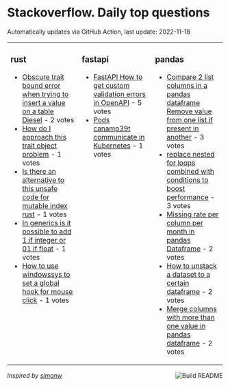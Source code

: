 # Stackoverflow. Daily top questions 

Automatically updates via GitHub Action, last update: <!-- date starts -->2022-11-18<!-- date ends -->


<table><tr><td valign="top" width="33%">

### rust
<!-- rust starts -->
* [Obscure trait bound error when trying to insert a value on a table Diesel](https://stackoverflow.com/questions/74481887/obscure-trait-bound-error-when-trying-to-insert-a-value-on-a-table-diesel) - 2 votes
* [How do I approach this trait object problem](https://stackoverflow.com/questions/74484541/how-do-i-approach-this-trait-object-problem) - 1 votes
* [Is there an alternative to this unsafe code for mutable index rust](https://stackoverflow.com/questions/74473316/is-there-an-alternative-to-this-unsafe-code-for-mutable-index-rust) - 1 votes
* [In generics is it possible to add 1 if integer or 01 if float](https://stackoverflow.com/questions/74469718/in-generics-is-it-possible-to-add-1-if-integer-or-0-1-if-float) - 1 votes
* [How to use windowssys to set a global hook for mouse click](https://stackoverflow.com/questions/74492548/how-to-use-windows-sys-to-set-a-global-hook-for-mouse-click) - 1 votes
<!-- rust ends -->
</td><td valign="top" width="34%">


### fastapi
<!-- fastapi starts -->
* [FastAPI How to get custom validation errors in OpenAPI](https://stackoverflow.com/questions/74480586/fastapi-how-to-get-custom-validation-errors-in-openapi) - 5 votes
* [Pods canamp39t communicate in Kubernetes](https://stackoverflow.com/questions/74470823/pods-can39t-communicate-in-kubernetes) - 1 votes
<!-- fastapi ends -->
</td><td valign="top" width="34%">


### pandas
<!-- pandas starts -->
* [Compare 2 list columns in a pandas dataframe Remove value from one list if present in another](https://stackoverflow.com/questions/74486315/compare-2-list-columns-in-a-pandas-dataframe-remove-value-from-one-list-if-pres) - 3 votes
* [replace nested for loops combined with conditions to boost performance](https://stackoverflow.com/questions/74479770/replace-nested-for-loops-combined-with-conditions-to-boost-performance) - 3 votes
* [Missing rate per column per month in pandas Dataframe](https://stackoverflow.com/questions/74489906/missing-rate-per-column-per-month-in-pandas-dataframe) - 2 votes
* [How to unstack a dataset to a certain dataframe](https://stackoverflow.com/questions/74481613/how-to-unstack-a-dataset-to-a-certain-dataframe) - 2 votes
* [Merge columns with more than one value in pandas dataframe](https://stackoverflow.com/questions/74474220/merge-columns-with-more-than-one-value-in-pandas-dataframe) - 2 votes
<!-- pandas ends -->
</td></tr></table>

<a href="https://github.com/hp0404/hp0404/actions"><img src="https://github.com/hp0404/hp0404/workflows/Build%20README/badge.svg" align="right" alt="Build README"></a> <p>*Inspired by  [simonw](https://github.com/simonw/simonw)*</p>
